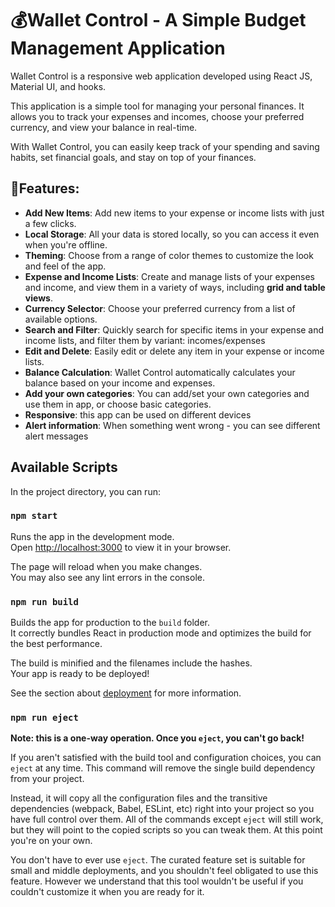 # 💰Wallet Control - A Simple Budget Management Application

Wallet Control is a responsive web application developed using React JS, Material UI, and hooks.

This application is a simple tool for managing your personal finances. It allows you to track your expenses and incomes, choose your preferred currency, and view your balance in real-time.

With Wallet Control, you can easily keep track of your spending and saving habits, set financial goals, and stay on top of your finances.



## 📌Features:

- **Add New Items**: Add new items to your expense or income lists with just a few clicks.
- **Local Storage**: All your data is stored locally, so you can access it even when you're offline.
- **Theming**: Choose from a range of color themes to customize the look and feel of the app.
- **Expense and Income Lists**: Create and manage lists of your expenses and income, and view them in a variety of ways, including **grid and table views**.
- **Currency Selector**: Choose your preferred currency from a list of available options.
- **Search and Filter**: Quickly search for specific items in your expense and income lists, and filter them by variant: incomes/expenses
- **Edit and Delete**: Easily edit or delete any item in your expense or income lists.
- **Balance Calculation**: Wallet Control automatically calculates your balance based on your income and expenses.
- **Add your own categories**: You can add/set your own categories and use them in app, or choose basic categories.
- **Responsive**: this app can be used on different devices
- **Alert information**: When something went wrong - you can see different alert messages





## Available Scripts

In the project directory, you can run:

### `npm start`

Runs the app in the development mode.\
Open [http://localhost:3000](http://localhost:3000) to view it in your browser.

The page will reload when you make changes.\
You may also see any lint errors in the console.

<!-- ### `npm test`

Launches the test runner in the interactive watch mode.\
See the section about [running tests](https://facebook.github.io/create-react-app/docs/running-tests) for more information. -->

### `npm run build`

Builds the app for production to the `build` folder.\
It correctly bundles React in production mode and optimizes the build for the best performance.

The build is minified and the filenames include the hashes.\
Your app is ready to be deployed!

See the section about [deployment](https://facebook.github.io/create-react-app/docs/deployment) for more information.

### `npm run eject`

**Note: this is a one-way operation. Once you `eject`, you can't go back!**

If you aren't satisfied with the build tool and configuration choices, you can `eject` at any time. This command will remove the single build dependency from your project.

Instead, it will copy all the configuration files and the transitive dependencies (webpack, Babel, ESLint, etc) right into your project so you have full control over them. All of the commands except `eject` will still work, but they will point to the copied scripts so you can tweak them. At this point you're on your own.

You don't have to ever use `eject`. The curated feature set is suitable for small and middle deployments, and you shouldn't feel obligated to use this feature. However we understand that this tool wouldn't be useful if you couldn't customize it when you are ready for it.

